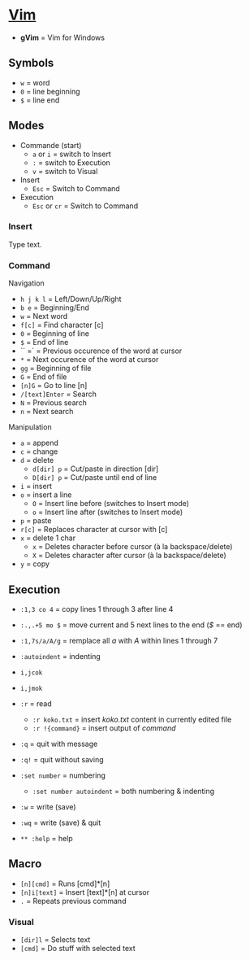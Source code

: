 # [Vim](http://www.openvim.com)

* **gVim** = Vim for Windows

## Symbols

* `w` = word
* `0` = line beginning
* `$` = line end

## Modes

* Commande (start)
  * `a` or `i` = switch to Insert
  * `:` = switch to Execution
  * `v` = switch to Visual
* Insert
  * `Esc` = Switch to Command
* Execution
  * `Esc` or `cr` = Switch to Command

### Insert

Type text.

### Command

Navigation

* `h j k l` = Left/Down/Up/Right
* `b e` = Beginning/End
* `w` = Next word
* `f[c]` = Find character [c]
* `0` = Beginning of line
* `$` = End of line
* `` =` = Previous occurence of the word at cursor
* `*` = Next occurence of the word at cursor
* `gg` = Beginning of file
* `G` = End of file
* `[n]G` = Go to line [n]
* `/[text]Enter` = Search
* `N` = Previous search
* `n` = Next search

Manipulation

* `a` = append
* `c` = change
* `d` = delete
  * `d[dir] p` = Cut/paste in direction [dir]
  * `D[dir] p` = Cut/paste until end of line
* `i` = insert
* `o` = insert a line
  * `O` = Insert line before (switches to Insert mode)
  * `o` = Insert line after (switches to Insert mode)
* `p` = paste
* `r[c]` = Replaces character at cursor with [c]
* `x` = delete 1 char
  * `x` = Deletes character before cursor (à la backspace/delete)
  * `X` = Deletes character after cursor (à la backspace/delete)
* `y` = copy

## Execution

* `:1,3 co 4` = copy lines 1 through 3 after line 4
* `:.,.+5 mo $` = move current and 5 next lines to the end (_$_ == end)
* `:1,7s/a/A/g` = remplace all _a_ with _A_ within lines 1 through 7

* `:autoindent` = indenting
* `i,jcok`
* `i,jmok`
* `:r` = read
  * `:r koko.txt` = insert _koko.txt_ content in currently edited file
  * `:r !{command}` = insert output of _command_
* `:q` = quit with message
* `:q!` = quit without saving
* `:set number` = numbering
  * `:set number autoindent` = both numbering & indenting
* `:w` = write (save)
* `:wq` = write (save) & quit
* `** :help` = help

## Macro

* `[n][cmd]` = Runs [cmd]*[n]
* `[n]i[text]` = Insert [text]*[n] at cursor
* `.` = Repeats previous command

### Visual

* `[dir]l` = Selects text
* `[cmd]` = Do stuff with selected text
